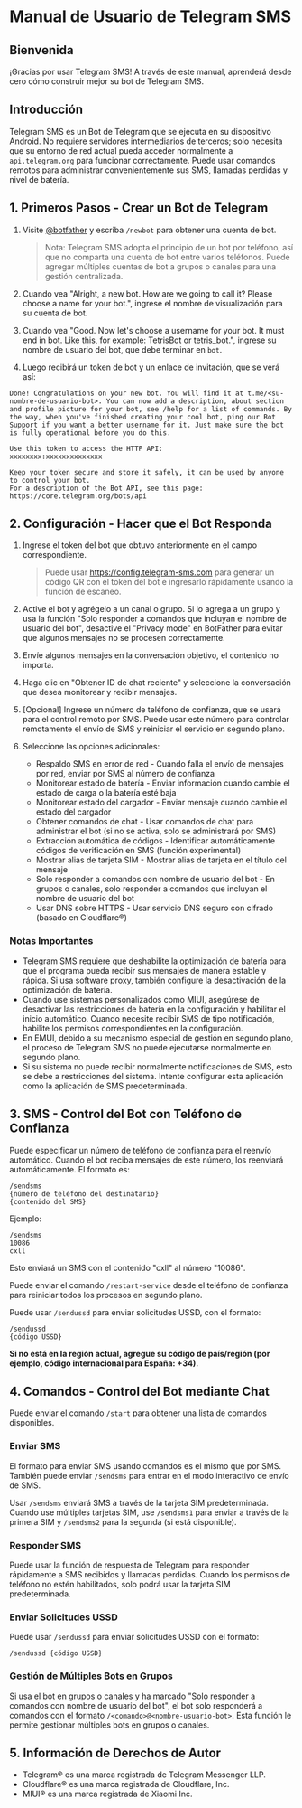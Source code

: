 # Manual de Usuario de Telegram SMS

## Bienvenida
¡Gracias por usar Telegram SMS! A través de este manual, aprenderá desde cero cómo construir mejor su bot de Telegram SMS.

## Introducción
Telegram SMS es un Bot de Telegram que se ejecuta en su dispositivo Android. No requiere servidores intermediarios de terceros; solo necesita que su entorno de red actual pueda acceder normalmente a `api.telegram.org` para funcionar correctamente. Puede usar comandos remotos para administrar convenientemente sus SMS, llamadas perdidas y nivel de batería.

## 1. Primeros Pasos - Crear un Bot de Telegram
1. Visite [@botfather](https://t.me/botfather) y escriba `/newbot` para obtener una cuenta de bot.
   > Nota: Telegram SMS adopta el principio de un bot por teléfono, así que no comparta una cuenta de bot entre varios teléfonos. Puede agregar múltiples cuentas de bot a grupos o canales para una gestión centralizada.

2. Cuando vea "Alright, a new bot. How are we going to call it? Please choose a name for your bot.", ingrese el nombre de visualización para su cuenta de bot.

3. Cuando vea "Good. Now let's choose a username for your bot. It must end in bot. Like this, for example: TetrisBot or tetris_bot.", ingrese su nombre de usuario del bot, que debe terminar en `bot`.

4. Luego recibirá un token de bot y un enlace de invitación, que se verá así:
```
Done! Congratulations on your new bot. You will find it at t.me/<su-nombre-de-usuario-bot>. You can now add a description, about section and profile picture for your bot, see /help for a list of commands. By the way, when you've finished creating your cool bot, ping our Bot Support if you want a better username for it. Just make sure the bot is fully operational before you do this.

Use this token to access the HTTP API:
xxxxxxxx:xxxxxxxxxxxxxx

Keep your token secure and store it safely, it can be used by anyone to control your bot.
For a description of the Bot API, see this page: https://core.telegram.org/bots/api
```

## 2. Configuración - Hacer que el Bot Responda
1. Ingrese el token del bot que obtuvo anteriormente en el campo correspondiente.
   > Puede usar https://config.telegram-sms.com para generar un código QR con el token del bot e ingresarlo rápidamente usando la función de escaneo.

2. Active el bot y agrégelo a un canal o grupo. Si lo agrega a un grupo y usa la función "Solo responder a comandos que incluyan el nombre de usuario del bot", desactive el "Privacy mode" en BotFather para evitar que algunos mensajes no se procesen correctamente.

3. Envíe algunos mensajes en la conversación objetivo, el contenido no importa.

4. Haga clic en "Obtener ID de chat reciente" y seleccione la conversación que desea monitorear y recibir mensajes.

5. [Opcional] Ingrese un número de teléfono de confianza, que se usará para el control remoto por SMS. Puede usar este número para controlar remotamente el envío de SMS y reiniciar el servicio en segundo plano.

6. Seleccione las opciones adicionales:
   - Respaldo SMS en error de red - Cuando falla el envío de mensajes por red, enviar por SMS al número de confianza
   - Monitorear estado de batería - Enviar información cuando cambie el estado de carga o la batería esté baja
   - Monitorear estado del cargador - Enviar mensaje cuando cambie el estado del cargador
   - Obtener comandos de chat - Usar comandos de chat para administrar el bot (si no se activa, solo se administrará por SMS)
   - Extracción automática de códigos - Identificar automáticamente códigos de verificación en SMS (función experimental)
   - Mostrar alias de tarjeta SIM - Mostrar alias de tarjeta en el título del mensaje
   - Solo responder a comandos con nombre de usuario del bot - En grupos o canales, solo responder a comandos que incluyan el nombre de usuario del bot
   - Usar DNS sobre HTTPS - Usar servicio DNS seguro con cifrado (basado en Cloudflare®)

### Notas Importantes
* Telegram SMS requiere que deshabilite la optimización de batería para que el programa pueda recibir sus mensajes de manera estable y rápida. Si usa software proxy, también configure la desactivación de la optimización de batería.
* Cuando use sistemas personalizados como MIUI, asegúrese de desactivar las restricciones de batería en la configuración y habilitar el inicio automático. Cuando necesite recibir SMS de tipo notificación, habilite los permisos correspondientes en la configuración.
* En EMUI, debido a su mecanismo especial de gestión en segundo plano, el proceso de Telegram SMS no puede ejecutarse normalmente en segundo plano.
* Si su sistema no puede recibir normalmente notificaciones de SMS, esto se debe a restricciones del sistema. Intente configurar esta aplicación como la aplicación de SMS predeterminada.

## 3. SMS - Control del Bot con Teléfono de Confianza
Puede especificar un número de teléfono de confianza para el reenvío automático. Cuando el bot reciba mensajes de este número, los reenviará automáticamente. El formato es:
```
/sendsms
{número de teléfono del destinatario}
{contenido del SMS}
```

Ejemplo:
```
/sendsms
10086
cxll
```
Esto enviará un SMS con el contenido "cxll" al número "10086".

Puede enviar el comando `/restart-service` desde el teléfono de confianza para reiniciar todos los procesos en segundo plano.

Puede usar `/sendussd` para enviar solicitudes USSD, con el formato:
```
/sendussd
{código USSD}
```
**Si no está en la región actual, agregue su código de país/región (por ejemplo, código internacional para España: +34).**

## 4. Comandos - Control del Bot mediante Chat
Puede enviar el comando `/start` para obtener una lista de comandos disponibles.

### Enviar SMS
El formato para enviar SMS usando comandos es el mismo que por SMS. También puede enviar `/sendsms` para entrar en el modo interactivo de envío de SMS.

Usar `/sendsms` enviará SMS a través de la tarjeta SIM predeterminada. Cuando use múltiples tarjetas SIM, use `/sendsms1` para enviar a través de la primera SIM y `/sendsms2` para la segunda (si está disponible).

### Responder SMS
Puede usar la función de respuesta de Telegram para responder rápidamente a SMS recibidos y llamadas perdidas.
Cuando los permisos de teléfono no estén habilitados, solo podrá usar la tarjeta SIM predeterminada.

### Enviar Solicitudes USSD
Puede usar `/sendussd` para enviar solicitudes USSD con el formato:
```
/sendussd {código USSD}
```

### Gestión de Múltiples Bots en Grupos
Si usa el bot en grupos o canales y ha marcado "Solo responder a comandos con nombre de usuario del bot", el bot solo responderá a comandos con el formato `/<comando>@<nombre-usuario-bot>`. Esta función le permite gestionar múltiples bots en grupos o canales.

## 5. Información de Derechos de Autor
- Telegram® es una marca registrada de Telegram Messenger LLP.
- Cloudflare® es una marca registrada de Cloudflare, Inc.
- MIUI® es una marca registrada de Xiaomi Inc.
